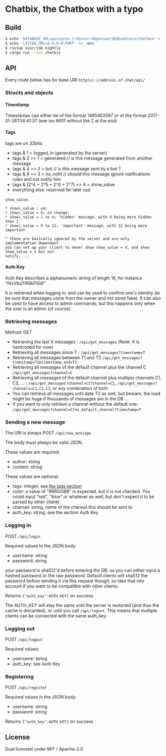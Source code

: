 # Chatbix, the Chatbox with a typo

## Build

```sh
$ echo 'DATABASE_URL=postgres://dbuser:dbpassword@dbaddress/chatbox' > .env
$ echo 'LISTEN_URL=0.0.0.0:PORT' >> .env
$ rustup override nightly
$ cargo run --bin chatbix
```

## API

Every route below has for base URI `http(s)://address.of.chat/api/`

### Structs and objects

#### Timestamp

Timestamps can either be of the format 1485402097 or of the format
2017-01-26T04:41:37 (see iso 8601 without the Z at the end)

#### Tags

tags are on 32bits:

* tags & 1 = logged\_in (generated by the server)
* tags & 2 >> 1 = generated // is this message generated from another message
* tags & 4 >> 2 = bot // is this message sent by a bot ?
* tags & 8 >> 3 = no\_notif // should this message ignore notifications rules and not notify him
* tags & (2^4 + 2^5 + 2^6 + 2^7) >> 4 = show\_value
* everything else: reserved for later use
  
`show_value`:

    * show\_value : u4; 
    * show\_value = 0: no change;
    * show\_value = 1 to 4; 'hidden' message, with 4 being more hidden than 1
    * show\_value = 9 to 12; 'important' message, with 12 being more important
    
    ^ these are basically ignored by the server and are only implementation dependant
    you can set up your client to never show show_value = 4, and show show_value = 1 but not
    notify, ...

#### Auth Key

Auth Key describes a alphanumeric string of length 16, for instance "f4xVbuTlR9bTl0i6"

It is retrieved when logging in, and can be used to confirm one's identity (to be sure that
messages come from the owner and not some fake). It can also be used to have access to
admin commands, but this happens only when the user is an admin (of course).

### Retrieving messages

Method: GET

* Retrieving the last X messages : `/api/get_messages`
  (Note: X is hardcoded for now)
* Retrieving all messages since T : `/api/get_messages?timestamp=T`
* Retrieving all messages between T1 and T2 `/api/get_messages?timestamp=T1&timestamp_end=T2`
* Retrieving all messages of the default channel plus the channel C `/api/get_messages?channel=C`
* Retrieving all messages of the default channel plus multiple channels C1, C2, ... : `/api/get_messages?channel=C1?channel=C2`, `/api/get_messages?channels=C1,C2,C3`, or any combination of both
* You can retrieve all messages until date T2 as well, but beware, the load might be huge if thousands of messages are in the DB ...
* If you want to only retrieve a channel without the default one: `/api/get_messages?channel=C?no_default_channel?timestamp=T`

### Sending a new message

The URI is always POST `/api/new_message`

The body must always be valid JSON.

These values are required:

* author: string
* content: string

These values are optional:

* tags: integer, see [the tags section](#Tags)
* color: a value of "#RRGGBB" is expected, but it is not checked. You could input "red", "blue" or whatever as well, but don't expect it to be parsed by other clients
* channel: string, name of the channel this should be sent to
* auth\_key: string, see the section Auth Key

### Logging in

POST `/api/login`

Required values in the JSON body:

* username: string
* password: string

your password is sha512'd before entering the DB, so you can either input a hashed password or the raw password.
Default clients will sha512 the password before sending it via this request though, so take that into account
if you want to be compatible with other clients.

Returns `{"auth_key":AUTH_KEY}` on success

The AUTH\_KEY will stay the same until the server is restarted (and thus the cache is discarded), or until you
call `/api/logout`. This means that multiple clients can be connected with the same auth\_key.

### Logging out

POST `/api/logout`

Required values:

* username: string
* auth\_key: see Auth Key

### Registering

POST `/api/register`

Required values in the JSON body:

* username: string
* password: string

Returns `{"auth_key":AUTH_KEY}` on success


## License

Dual licensed under MIT / Apache-2.0
